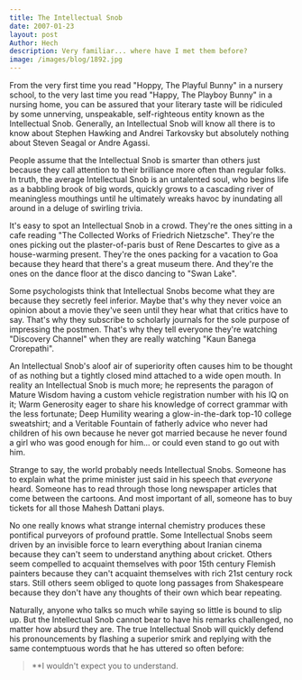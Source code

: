 ```yaml
---
title: The Intellectual Snob
date: 2007-01-23
layout: post
Author: Hech
description: Very familiar... where have I met them before?
image: /images/blog/1892.jpg
---
```


From the very first time you read &quot;Hoppy, The Playful Bunny&quot; in a nursery school, to the very last time you read &quot;Happy, The Playboy Bunny&quot; in a nursing home, you can be assured that your literary taste will be ridiculed by some unnerving, unspeakable, self-righteous entity known as the Intellectual Snob. Generally, an Intellectual Snob will know all there is to know about Stephen Hawking and Andrei Tarkovsky but absolutely nothing about Steven Seagal or Andre Agassi.  

People assume that the Intellectual Snob is smarter than others just because they call attention to their brilliance more often than regular folks. In truth, the average Intellectual Snob is an untalented soul, who begins life as a babbling brook of big words, quickly grows to a cascading river of meaningless mouthings until he ultimately wreaks havoc by inundating all around in a deluge of swirling trivia.  

It's easy to spot an Intellectual Snob in a crowd. They're the ones sitting in a cafe reading &quot;The Collected Works of Friedrich Nietzsche&quot;. They're the ones picking out the plaster-of-paris bust of Rene Descartes to give as a house-warming present. They're the ones packing for a vacation to Goa because they heard that there's a great museum there. And they're the ones on the dance floor at the disco dancing to &quot;Swan Lake&quot;.  

Some psychologists think that Intellectual Snobs become what they are because they secretly feel inferior. Maybe that's why they never voice an opinion about a movie they've seen until they hear what that critics have to say. That's why they subscribe to scholarly journals for the sole purpose of impressing the postmen. That's why they tell everyone they're watching &quot;Discovery Channel&quot; when they are really watching &quot;Kaun Banega Crorepathi&quot;.  

An Intellectual Snob's aloof air of superiority often causes him to be thought of as nothing but a tightly closed mind attached to a wide open mouth. In reality an Intellectual Snob is much more; he represents the paragon of Mature Wisdom having a custom vehicle registration number with his IQ on it; Warm Generosity eager to share his knowledge of correct grammar with the less fortunate; Deep Humility wearing a glow-in-the-dark top-10 college sweatshirt; and a Veritable Fountain of fatherly advice who never had children of his own because he never got married because he never found a girl who was good enough for him... or could even stand to go out with him.  

Strange to say, the world probably needs Intellectual Snobs. Someone has to explain what the prime minister just said in his speech that *everyone* heard. Someone has to read through those long newspaper articles that come between the cartoons. And most important of all, someone has to buy tickets for all those Mahesh Dattani plays.  

No one really knows what strange internal chemistry produces these pontifical purveyors of profound prattle. Some Intellectual Snobs seem driven by an invisible force to learn everything about Iranian cinema because they can't seem to understand anything about cricket. Others seem compelled to acquaint themselves with poor 15th century Flemish painters because they can't acquaint themselves with rich 21st century rock stars. Still others seem obliged to quote long passages from Shakespeare because they don't have any thoughts of their own which bear repeating.  

Naturally, anyone who talks so much while saying so little is bound to slip up. But the Intellectual Snob cannot bear to have his remarks challenged, no matter how absurd they are. The true Intellectual Snob will quickly defend his pronouncements by flashing a superior smirk and replying with the same contemptuous words that he has uttered so often before:  

> **I wouldn't expect you to understand.

